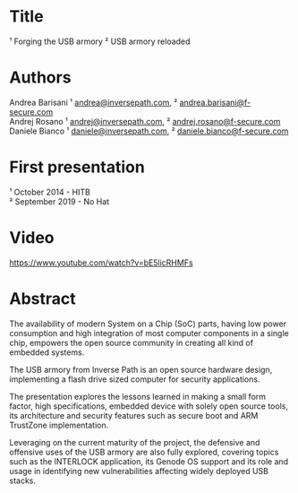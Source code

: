 Title
=====

¹ Forging the USB armory
² USB armory reloaded

Authors
=======

Andrea Barisani ¹ <andrea@inversepath.com>,  ² <andrea.barisani@f-secure.com>  
Andrej Rosano   ¹ <andrej@inversepath.com>,  ² <andrej.rosano@f-secure.com>  
Daniele Bianco  ¹ <daniele@inversepath.com>, ² <daniele.bianco@f-secure.com>  

First presentation
==================

¹ October 2014 - HITB  
² September 2019 - No Hat

Video
=====

https://www.youtube.com/watch?v=bE5licRHMFs

Abstract
========

The availability of modern System on a Chip (SoC) parts, having low power
consumption and high integration of most computer components in a single chip,
empowers the open source community in creating all kind of embedded systems.

The USB armory from Inverse Path is an open source hardware design,
implementing a flash drive sized computer for security applications.

The presentation explores the lessons learned in making a small form factor,
high specifications, embedded device with solely open source tools, its
architecture and security features such as secure boot and ARM TrustZone
implementation.

Leveraging on the current maturity of the project, the defensive and offensive
uses of the USB armory are also fully explored, covering topics such as the
INTERLOCK application, its Genode OS support and its role and usage in
identifying new vulnerabilities affecting widely deployed USB stacks.
